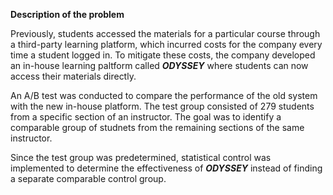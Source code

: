**Description of the problem**

Previously, students accessed the materials for a particular course through a third-party learning platform, which incurred costs for the company every time a student logged in. 
To mitigate these costs, the company developed an in-house learning paltform called ***ODYSSEY*** where students can now access their materials directly.

An A/B test was conducted to compare the performance of the old system with the new in-house platform. 
The test group consisted of 279 students from a specific section of an instructor. 
The goal was to identify a comparable group of studnets from the remaining sections of the same instructor.

Since the test group was predetermined, statistical control was implemented to determine the effectiveness of ***ODYSSEY*** instead of finding a separate comparable control group.
